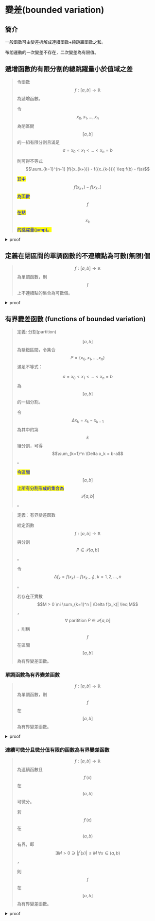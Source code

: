 # 變差(bounded variation)

## 簡介

一般函數可由變差拆解成連續函數+純跳躍函數之和。

布朗運動的一次變差不存在，二次變差為有限值。

## 遞增函數的有限分割的總跳躍量小於值域之差

> 令函數$$f: [a,b] \rightarrow \mathbb{R}$$為遞增函數。
>
> 令$$x_0, x_1, \dots, x_n$$為閉區間$$[a,b]$$的一組有限分割且滿足$$a=x_0 < x_1 < \dots <x_n=b$$
>
> 則可得不等式 $$\sum_{k=1}^{n-1} [f({x_{k+})} - f({x_{k-}})] \leq f(b) - f(a)$$
>
> <mark style="color:blue;">其中</mark>$$f({x_{k+})} - f({x_{k-}})$$<mark style="color:blue;">為函數</mark>$$f$$<mark style="color:blue;">在點</mark>$$x_k$$<mark style="color:blue;">的跳躍量(jump)。</mark>

<details>

<summary>proof</summary>

令$$y_k \in (x_k , x_{k+1})$$

因為$$f$$為遞增函數，可得$$f({x_{k+}}) \leq f_(y_k)$$且 $$f(y_{k-1}) \leq f(x_{k-})$$。

整理可得 $$f(x_{k+}) - f(x_{k-}) \leq f(y_k) - f(y_{k-1})$$。

$$\sum_{k=1}^{n-1} f(x_{k+}) - f(x_{k-})  \leq \sum_{k=1}^{n-1}f(y_k) - f(y_{k-1}) \leq f(b) - f(a)$$ (QED)

</details>

## 定義在閉區間的單調函數的不連續點為可數(無限)個

> $$f: [a,b] \rightarrow \mathbb{R}$$為單調函數，則$$f$$上不連續點的集合為可數個。

<details>

<summary>proof</summary>

不失一般性，令$$f$$為遞增函數。

令$$S_m$$為開區間$$(a,b)$$中，函數$$f$$的跳躍量超過$$\frac{1}{m}, ~ m > 0$$的點所形成的集合。

若分割點$$x_1 < x_2 < \dots, x_{n-1}$$均在集合$$S_m$$中時，由[遞增函數的有限分割總跳躍量小於值域之差](bounded-variation.md#di-zeng-han-shu-de-you-xian-fen-ge-de-zong-tiao-yue-liang-xiao-wu-zhi-yu-zhi-cha)的性質可得 $$\frac{n-1}{m} \leq f(b) - f(a)$$。

即$$S_m$$內集合點的總變動量的上限為$$f(b) - f(a)$$，所以$$n<\infty$$，因此$$S_m$$為有限集合。

而函數$$f$$在開區間$$(a,b)$$的不連續點為$$\displaystyle \bigcup_{m=1}^\infty S_m$$的子集合，因此$$f$$上不連續點為可數個。(QED)

</details>

## 有界變差函數 (functions of bounded variation)

> 定義: 分割(partition)
>
> $$[a,b]$$為緊緻區間，令集合$$P=\{x_0, x_1, \dots ,x_n\}$$滿足不等式：
>
> $$a=x_0 < x_1 < \dots < x_n=b$$為$$[a,b]$$的一組分割。
>
> 令$$\Delta x_k = x_{k} - x_{k-1}$$為其中的第$$k$$組分割，可得$$\sum_{k=1}^n \Delta x_k = b-a$$。
>
> <mark style="color:blue;">令區間</mark>$$[a,b]$$<mark style="color:blue;">上所有分割形成的集合為</mark>$$\mathcal{P}[a,b]$$。

> 定義：有界變差函數
>
> 給定函數$$f: [a,b] \rightarrow \mathbb{R}$$與分割$$P \in \mathcal{P}[a,b]$$。
>
> 令$$\Delta f_k = f(x_k) - f(x_{k-1}), ~ k =1,2,\dots, n$$。
>
> 若存在正實數$$M > 0 \ni \sum_{k=1}^n | \Delta f(x_k)| \leq M$$，$$\forall \text{ paritition } P \in \mathcal{P}[a,b]$$，則稱$$f$$在區間$$[a,b]$$為有界變差函數。

### 單調函數為有界變差函數

> $$f: [a,b] \rightarrow \mathbb{R}$$為單調函數，則$$f$$在$$[a,b]$$為有界變差函數。

<details>

<summary>proof</summary>

不失一般性令$$f$$為遞增函數。

對於所有分割$$P \in \mathcal{P}[a,b]$$，遞增函數可得$$\Delta f_k=f(x_k) - f(x_{k-1}) \geq 0$$。

因此$$\sum_{k=1}^n | \Delta f_k | = \sum_{k=1}^n \Delta f_k = \sum_{k=1}^n [f(x_k) - f(x_{k=1})]=f(b) -f(a)$$ (QED)

</details>

### 連續可微分且微分值有限的函數為有界變差函數

> $$f: [a,b] \rightarrow \mathbb{R}$$為連續函數且$$f'(x)$$在$$(a,b)$$可微分。
>
> 若$$f'(x)$$在$$(a,b)$$有界，即$$\exists M > 0 \ni |f^{'}(x)| \leq M ~\forall x \in (a,b)$$，
>
> 則$$f$$在$$[a,b]$$為有界變差函數。

<details>

<summary>proof</summary>



</details>

